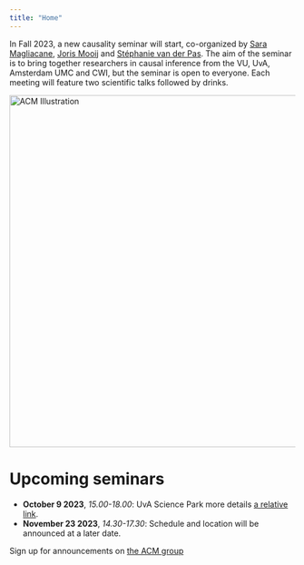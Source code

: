 ```yaml
---
title: "Home"
---
```


In Fall 2023, a new causality seminar will start, co-organized by [Sara Magliacane](https://saramagliacane.github.io/), [Joris Mooij](https://staff.fnwi.uva.nl/j.m.mooij/) and [Stéphanie van der Pas](https://www.stephanievanderpas.nl/). The aim of the seminar is to bring together researchers in causal inference from the VU, UvA, Amsterdam UMC and CWI, but the seminar is open to everyone. Each meeting will feature two scientific talks followed by drinks.

<img src="ACM_logo.png" alt="ACM Illustration" width="620px"/>

# Upcoming seminars

* **October 9 2023**,     *15.00-18.00*:    UvA Science Park more details [a relative link](dates.md).
* **November 23 2023**,   *14.30-17.30*:    Schedule and location will be announced at a later date.


Sign up for announcements on <a href="https://groups.google.com/g/amsterdamcausalitymeeting/about">the ACM group</a>
